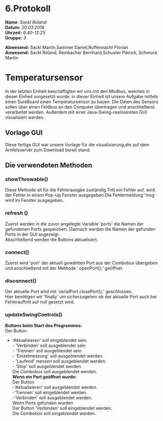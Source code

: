 # 6.Protokoll  
  
  **Name**:  *Sackl Roland*  
  **Datum:** *20.03.2018*  
  **Uhrzeit:** *9:40-12:25*  
  **Gruppe:** *3*  
  
  **Abwesend:**  Sackl Martin,Sammer Daniel,Ruffennacht Florian  
  **Anwesend:**  Sackl Roland, Reinbacher Bernhard,Schuster Patrick, Schmuck Martin   


 # Temperatursensor

In der letzten Einheit beschäftigten wir uns mit den Modbus, welches in dieser Einheit vorgesetzt wurde. in dieser Einheit ist unsere Aufgabe mittels einen SureBoard einen Temperatursensor zu bauen. Die Daten des Sensors sollen über einen Feldbus an den Computer übertragen und anschließend verarbeitet werden. Außerdem mit einer Java-Swing-realisiereten GUI visualisiert werden.  

 ## Vorlage GUI     

Diese fertige GUI war unsere Vorlage für die visualisierung,die auf dem Arnfelsserver zum Download bereit stand.  

  ## Die verwendeten Methoden     


  ### showThrowable()        
Diese Methode sit für die Fehlerausgbe zuständig.Tritt ein Fehler auf, wird der Fehler in einem Pop-Up Fenster ausgegeben.Die Fehlermeldung 'msg' wird im Fenster ausgegeben.



### refresh ()   
Zuerst werden in die zuvor angelegte Variable 'ports' die Namen der gefundenen Ports gespeichert. Dannach werden die Namen der gefunden Ports in der GUI angezeigt.  
Abschließend werden die Buttons aktualisiert.    


### connect()  
Zuerst wird 'port' der aktuell gewählten Port aus der Combobox übergeben und anschließend mit der Methode  '.openPort();' geöffnet.   

### disconnect()    
Der aktuelle Port wird mit 'serialPort.closePort();' geschlossen.   
Hier benötigen wir 'finally' um sicherzugehen ob der aktuelle Port auch bei Fehlerauftritt auf null gesetzt wird.  


### updateSwingControls()  

**Buttons beim Start des Programmes:**  
 Der Button   
 - 'Aktualisieren' soll eingeblendet sein.  
            - 'Verbinden' soll ausgeblendet sein  
            - 'Trennen' soll ausgeblendet sein  
            - 'Einzelmessung' soll ausgeblendet werden.  
            - 'Laufend' messen soll ausgeblendet werden.  
            - 'Stop' soll ausgeblendet werden.  
Die Combobox soll ausgeblendet werden.  
**Wenn ein Port geöffnet wurde:**  
Der Button   
-'Aktualisieren' soll ausgeblendet werden.  
           -'Trennen' soll eingeblendet werden.  
           -'Verbinden' soll ausgeblendet werden.  
Wenn Ports gefunden wurden  
Der Button 'Verbinden' soll eingeblendet werden.  
Die Combobox soll eingeblendet werden.  






